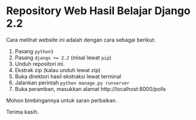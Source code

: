 # Repository Web Hasil Belajar Django 2.2

Cara melihat website ini adalah dengan cara sebagai berikut:

1. Pasang `python3`
2. Pasang `django >= 2.2` (misal lewat `pip`)
3. Unduh repositori ini.
4. Ekstrak zip (kalau unduh lewat zip)
5. Buka direktori hasil ekstraksi lewat terminal
6. Jalankan perintah `python manage.py runserver`
7. Buka peramban, masukkan alamat http://localhost:8000/polls

Mohon bimbingannya untuk saran perbaikan.

Terima kasih.